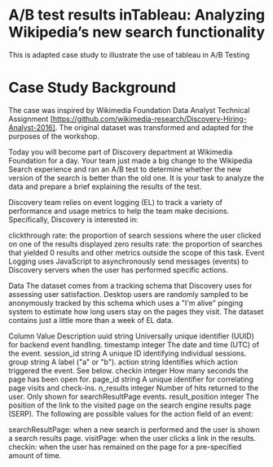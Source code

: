 # A/B test results inTableau: Analyzing Wikipedia’s new search functionality
This is adapted case study to illustrate the use of tableau in A/B Testing

# Case Study Background
The case was inspired by Wikimedia Foundation Data Analyst Technical Assignment [https://github.com/wikimedia-research/Discovery-Hiring-Analyst-2016]. The original dataset was transformed and adapted for the purposes of the workshop.

Today you will become part of Discovery department at Wikimedia Foundation for a day. Your team just made a big change to the Wikipedia Search experience and ran an A/B test to determine whether the new version of the search is better than the old one. It is your task to analyze the data and prepare a brief explaining the results of the test.

Discovery team relies on event logging (EL) to track a variety of performance and usage metrics to help the team make decisions. Specifically, Discovery is interested in:

clickthrough rate: the proportion of search sessions where the user clicked on one of the results displayed
zero results rate: the proportion of searches that yielded 0 results
and other metrics outside the scope of this task. Event Logging uses JavaScript to asynchronously send messages (events) to Discovery servers when the user has performed specific actions.

Data
The dataset comes from a tracking schema that Discovery uses for assessing user satisfaction. Desktop users are randomly sampled to be anonymously tracked by this schema which uses a "I'm alive" pinging system to estimate how long users stay on the pages they visit. The dataset contains just a little more than a week of EL data.

Column	Value	Description
uuid	string	Universally unique identifier (UUID) for backend event handling.
timestamp	integer	The date and time (UTC) of the event.
session_id	string	A unique ID identifying individual sessions.
group	string	A label ("a" or "b").
action	string	Identifies which action triggered the event. See below.
checkin	integer	How many seconds the page has been open for.
page_id	string	A unique identifier for correlating page visits and check-ins.
n_results	integer	Number of hits returned to the user. Only shown for searchResultPage events.
result_position	integer	The position of the link to the visited page on the search engine results page (SERP).
The following are possible values for the action field of an event:

searchResultPage: when a new search is performed and the user is shown a search results page.
visitPage: when the user clicks a link in the results.
checkin: when the user has remained on the page for a pre-specified amount of time.
